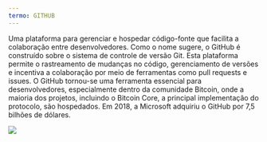 ```yaml
---
termo: GITHUB
---
```


Uma plataforma para gerenciar e hospedar código-fonte que facilita a colaboração entre desenvolvedores. Como o nome sugere, o GitHub é construído sobre o sistema de controle de versão Git. Esta plataforma permite o rastreamento de mudanças no código, gerenciamento de versões e incentiva a colaboração por meio de ferramentas como pull requests e issues. O GitHub tornou-se uma ferramenta essencial para desenvolvedores, especialmente dentro da comunidade Bitcoin, onde a maioria dos projetos, incluindo o Bitcoin Core, a principal implementação do protocolo, são hospedados. Em 2018, a Microsoft adquiriu o GitHub por 7,5 bilhões de dólares.

![](../../dictionnaire/assets/46.png)